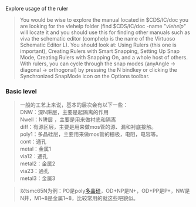 Explore usage of the ruler
>You would be wise to explore the manual located in $CDS/IC/doc you are looking for the vlehelp folder (find $CDS/IC/doc -name "*vlehelp*" will locate it and you should use this for finding other manuals such as viva the schematic editor (comphelp is the name of the Virtuoso Schematic Editor L). You should look at: Using Rulers (this one is important), Creating Rulers with Smart Snapping, Setting Up Snap Mode, Creating Rulers with Snapping On, and a whole host of others. With rulers, you can cycle through the snap modes (anyAngle -> diagonal -> orthogonal) by pressing the N bindkey or clicking the Synchronized SnapMode icon on the Options toolbar.
### Basic level
>一般的工艺上来说，基本的层次会有以下一些：  
DNW：深N阱层，主要是起隔离的作用  
Nwell：N阱层 ，主要是用来做衬底和隔离  
diff：有源区层，主要是用来做mos管的源、漏和衬底接触。  
poly1：多晶硅层，主要用来做mos管的栅极，电阻，电容等。  
cont：通孔  
metal：金属1  
via12：通孔  
metal2：金属2  
via23：通孔  
metal3：金属3

>以tsmc65N为例：PO是poly[多晶硅](https://zhidao.baidu.com/search?word=%E5%A4%9A%E6%99%B6%E7%A1%85&fr=iknow_pc_qb_highlight)，OD+NP是N+，OD+PP是P+，NW是N井，M1~8是金属1~8，比较常用的就这些吧貌似。
